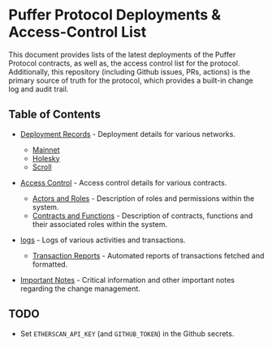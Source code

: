 # Puffer Protocol Deployments & Access-Control List

This document provides lists of the latest deployments of the Puffer Protocol contracts, as well as, the access control list for the protocol. Additionally, this repository (including Github issues, PRs, actions) is the primary source of truth for the protocol, which provides a built-in change log and audit trail.

## Table of Contents

- [Deployment Records](docs/deployments/) - Deployment details for various networks.
  - [Mainnet](docs/deployments/mainnet.md)
  - [Holesky](docs/deployments/holesky.md)
  - [Scroll](docs/deployments/scroll.md)

- [Access Control](docs/access-control/) - Access control details for various contracts.
  - [Actors and Roles](docs/access-control/actors_and_roles.md) - Description of roles and permissions within the system.
  - [Contracts and Functions](docs/access-control/contracts_and_functions.md) - Description of contracts, functions and their associated roles within the system.


- [logs](logs/) - Logs of various activities and transactions.
  - [Transaction Reports](logs/transactions.md) - Automated reports of transactions fetched and formatted.

- [Important Notes](docs/important_notes.md) - Critical information and other important notes regarding the change management.



## TODO
- Set `ETHERSCAN_API_KEY` (and `GITHUB_TOKEN`) in the Github secrets.